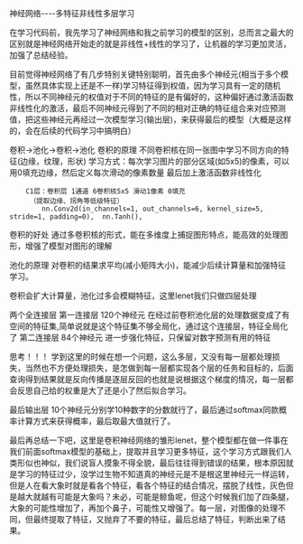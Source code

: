 神经网络----多特征非线性多层学习

在学习代码前，我先学习了神经网络和我之前学习的模型的区别，总而言之最大的区别就是神经网络开始走的就是非线性+线性的学习了，让机器的学习更加灵活，加强了总结经验。

目前觉得神经网络了有几步特别关键特别聪明，首先由多个神经元(相当于多个模型，虽然具体实现上还是不一样)学习特征得到权值，因为学习具有一定的随机性，所以不同神经元的权值对于不同的特征的是有偏好的，这种偏好通过激活函数非线性化的激活，最后不同神经元得到了不同的相对正确的特征组合来对应预测值，把这些神经元再经过一次模型学习(输出层)，来获得最后的模型（大概是这样的，会在后续的代码学习中搞明白）


卷积->池化->卷积->池化
卷积的原理
    不同卷积核在同一张图中学习不同方向的特征(边缘，纹理，形状)
        学习方式：每次学习图片的部分区域(如5x5)的像素，可以用0填充边缘，然后定义每次滑动的像素数量
        最后加上激活函数非线性化

        C1层：卷积层 1通道 6卷积核5x5 滑动1像素 0填充 
         （提取边缘、拐角等低级特征）
            nn.Conv2d(in_channels=1, out_channels=6, kernel_size=5, stride=1, padding=0),  nn.Tanh(),
卷积的好处
    通过多卷积核的形式，能在多维度上捕捉图形特点，能高效的处理图形，增强了模型对图形的理解

池化的原理
    对卷积的结果求平均(减小矩阵大小)，能减少后续计算量和加强特征学习。

卷积会扩大计算量，池化过多会模糊特征，这里lenet我们只做四层处理

两个全连接层
    第一连接层 120个神经元
        在经过前卷积池化层的处理数据变成了有空间的特征集,简单说就是这个特征集不够全局化，通过这个连接层，特征全局化了
    第二连接层 84个神经元
        进一步强化特征，只保留对数字预测有用的特征

思考！！！
    学到这里的时候在想一个问题，这么多层，又没有每一层都处理损失，当然也不方便处理损失，是怎做到每一层都实现各个层的任务和目标的，后面查询得到结果就是反向传播是逐层反回的也就是说根据这个梯度的情况，每一层都会反思自己给的权重是大了还是小了然后拟合学习。

最后输出层
    10个神经元分别学10种数字的分数就行了，最后通过softmax同款概率计算方式来获得概率，最后取最大值就行了。

最后再总结一下吧，这里是卷积神经网络的雏形lenet，整个模型都在做一件事在我们前面softmax模型的基础上，提取并且学习更多特征，这个学习方式跟我们人类形似也神似，我们说盲人摸象不得全貌，最后往往得到错误的结果，根本原因就是学习的特征过少，没学过生物不知道真的神经元是不是根这里神经元一样运转，但是人在看大象时就是看各个特征，看各个特征的结合情况，摆脱了线性，灰色但是越大就越有可能是大象吗？未必，可能是鲸鱼呢，但这个时候我们加了四条腿，大象的可能性增加了，再加个鼻子，可能性又增强了。每一层，对图像的处理不同，但最终提取了特征，又抛弃了不要的特征，最后总结了特征，判断出来了结果。

